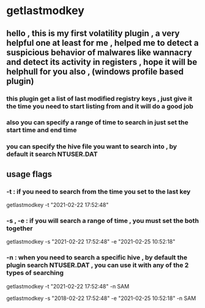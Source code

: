 # getlastmodkey
## hello , this is my first volatility plugin , a very helpful one at least for me , helped me to detect a suspicious behavior of malwares like wannacry and detect its activity in registers , hope it will be helphull for you also , (windows profile based plugin) 

### this plugin get a list of last modified registry keys , just give it the time you need to start listing from and it will do a good job 
### also you can specify a range of time to search in just set the start time and end time
### you can specify the hive file you want to search into , by default it search NTUSER.DAT 

## usage flags 
### -t : if you need to search from the time you set to the last key 

  getlastmodkey -t "2021-02-22 17:52:48"
  
### -s , -e : if you will search a range of time , you must set the both together 
  
  getlastmodkey -s "2021-02-22 17:52:48" -e "2021-02-25 10:52:18"
  
### -n : when you need to search a specific hive , by default the plugin search NTUSER.DAT , you can use it with any of the 2 types of searching 
  
  getlastmodkey -t "2021-02-22 17:52:48" -n SAM 
  
  getlastmodkey -s "2018-02-22 17:52:48" -e "2021-02-25 10:52:18" -n SAM
  
  
